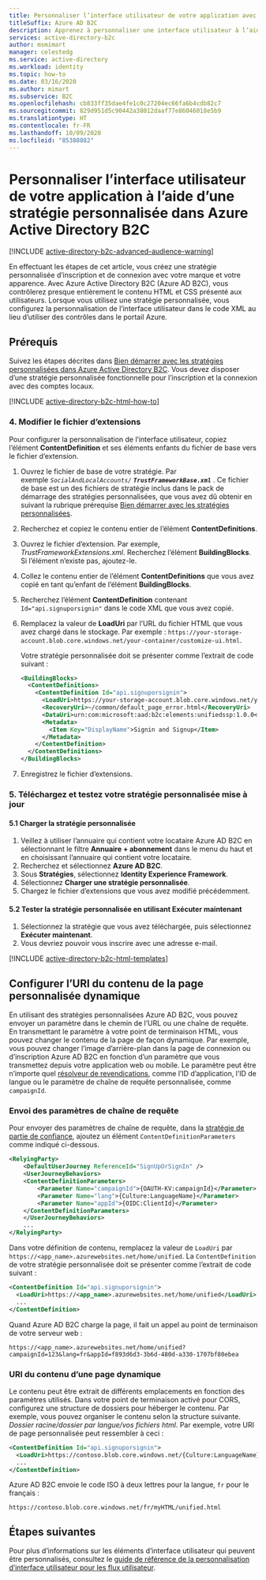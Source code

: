 ```yaml
---
title: Personnaliser l’interface utilisateur de votre application avec une stratégie personnalisée
titleSuffix: Azure AD B2C
description: Apprenez à personnaliser une interface utilisateur à l’aide d’une stratégie personnalisée dans Azure Active Directory B2C.
services: active-directory-b2c
author: msmimart
manager: celestedg
ms.service: active-directory
ms.workload: identity
ms.topic: how-to
ms.date: 03/16/2020
ms.author: mimart
ms.subservice: B2C
ms.openlocfilehash: cb833ff35dae4fe1c0c27204ec66fa6b4cdb82c7
ms.sourcegitcommit: 829d951d5c90442a38012daaf77e86046018e5b9
ms.translationtype: HT
ms.contentlocale: fr-FR
ms.lasthandoff: 10/09/2020
ms.locfileid: "85388882"
---
```

# <a name="customize-the-user-interface-of-your-application-using-a-custom-policy-in-azure-active-directory-b2c"></a>Personnaliser l’interface utilisateur de votre application à l’aide d’une stratégie personnalisée dans Azure Active Directory B2C

[!INCLUDE [active-directory-b2c-advanced-audience-warning](../../includes/active-directory-b2c-advanced-audience-warning.md)]

En effectuant les étapes de cet article, vous créez une stratégie personnalisée d’inscription et de connexion avec votre marque et votre apparence. Avec Azure Active Directory B2C (Azure AD B2C), vous contrôlerez presque entièrement le contenu HTML et CSS présenté aux utilisateurs. Lorsque vous utilisez une stratégie personnalisée, vous configurez la personnalisation de l’interface utilisateur dans le code XML au lieu d’utiliser des contrôles dans le portail Azure.

## <a name="prerequisites"></a>Prérequis

Suivez les étapes décrites dans [Bien démarrer avec les stratégies personnalisées dans Azure Active Directory B2C](custom-policy-get-started.md). Vous devez disposer d’une stratégie personnalisée fonctionnelle pour l’inscription et la connexion avec des comptes locaux.

[!INCLUDE [active-directory-b2c-html-how-to](../../includes/active-directory-b2c-html-how-to.md)]

### <a name="4-modify-the-extensions-file"></a>4. Modifier le fichier d’extensions

Pour configurer la personnalisation de l’interface utilisateur, copiez l’élément **ContentDefinition** et ses éléments enfants du fichier de base vers le fichier d’extension.

1. Ouvrez le fichier de base de votre stratégie. Par exemple <em>`SocialAndLocalAccounts/` **`TrustFrameworkBase.xml`** </em>. Ce fichier de base est un des fichiers de stratégie inclus dans le pack de démarrage des stratégies personnalisées, que vous avez dû obtenir en suivant la rubrique prérequise [Bien démarrer avec les stratégies personnalisées](https://docs.microsoft.com/azure/active-directory-b2c/active-directory-b2c-get-started-custom).
1. Recherchez et copiez le contenu entier de l’élément **ContentDefinitions**.
1. Ouvrez le fichier d’extension. Par exemple, *TrustFrameworkExtensions.xml*. Recherchez l’élément **BuildingBlocks**. Si l’élément n’existe pas, ajoutez-le.
1. Collez le contenu entier de l’élément **ContentDefinitions** que vous avez copié en tant qu’enfant de l’élément **BuildingBlocks**.
1. Recherchez l’élément **ContentDefinition** contenant `Id="api.signuporsignin"` dans le code XML que vous avez copié.
1. Remplacez la valeur de **LoadUri** par l’URL du fichier HTML que vous avez chargé dans le stockage. Par exemple : `https://your-storage-account.blob.core.windows.net/your-container/customize-ui.html`.

    Votre stratégie personnalisée doit se présenter comme l’extrait de code suivant :

    ```xml
    <BuildingBlocks>
      <ContentDefinitions>
        <ContentDefinition Id="api.signuporsignin">
          <LoadUri>https://your-storage-account.blob.core.windows.net/your-container/customize-ui.html</LoadUri>
          <RecoveryUri>~/common/default_page_error.html</RecoveryUri>
          <DataUri>urn:com:microsoft:aad:b2c:elements:unifiedssp:1.0.0</DataUri>
          <Metadata>
            <Item Key="DisplayName">Signin and Signup</Item>
          </Metadata>
        </ContentDefinition>
      </ContentDefinitions>
    </BuildingBlocks>
    ```

1. Enregistrez le fichier d’extensions.

### <a name="5-upload-and-test-your-updated-custom-policy"></a>5. Téléchargez et testez votre stratégie personnalisée mise à jour

#### <a name="51-upload-the-custom-policy"></a>5.1 Charger la stratégie personnalisée

1. Veillez à utiliser l’annuaire qui contient votre locataire Azure AD B2C en sélectionnant le filtre **Annuaire + abonnement** dans le menu du haut et en choisissant l’annuaire qui contient votre locataire.
1. Recherchez et sélectionnez **Azure AD B2C**.
1. Sous **Stratégies**, sélectionnez **Identity Experience Framework**.
1. Sélectionnez **Charger une stratégie personnalisée**.
1. Chargez le fichier d’extensions que vous avez modifié précédemment.

#### <a name="52-test-the-custom-policy-by-using-run-now"></a>5.2 Tester la stratégie personnalisée en utilisant **Exécuter maintenant**

1. Sélectionnez la stratégie que vous avez téléchargée, puis sélectionnez **Exécuter maintenant**.
1. Vous devriez pouvoir vous inscrire avec une adresse e-mail.

[!INCLUDE [active-directory-b2c-html-templates](../../includes/active-directory-b2c-html-templates.md)]

## <a name="configure-dynamic-custom-page-content-uri"></a>Configurer l’URI du contenu de la page personnalisée dynamique

En utilisant des stratégies personnalisées Azure AD B2C, vous pouvez envoyer un paramètre dans le chemin de l’URL ou une chaîne de requête. En transmettant le paramètre à votre point de terminaison HTML, vous pouvez changer le contenu de la page de façon dynamique. Par exemple, vous pouvez changer l’image d’arrière-plan dans la page de connexion ou d’inscription Azure AD B2C en fonction d’un paramètre que vous transmettez depuis votre application web ou mobile. Le paramètre peut être n’importe quel [résolveur de revendications](claim-resolver-overview.md), comme l’ID d’application, l’ID de langue ou le paramètre de chaîne de requête personnalisée, comme `campaignId`.

### <a name="sending-query-string-parameters"></a>Envoi des paramètres de chaîne de requête

Pour envoyer des paramètres de chaîne de requête, dans la [stratégie de partie de confiance](relyingparty.md), ajoutez un élément `ContentDefinitionParameters` comme indiqué ci-dessous.

```xml
<RelyingParty>
    <DefaultUserJourney ReferenceId="SignUpOrSignIn" />
    <UserJourneyBehaviors>
    <ContentDefinitionParameters>
        <Parameter Name="campaignId">{OAUTH-KV:campaignId}</Parameter>
        <Parameter Name="lang">{Culture:LanguageName}</Parameter>
        <Parameter Name="appId">{OIDC:ClientId}</Parameter>
    </ContentDefinitionParameters>
    </UserJourneyBehaviors>
    ...
</RelyingParty>
```

Dans votre définition de contenu, remplacez la valeur de `LoadUri` par `https://<app_name>.azurewebsites.net/home/unified`. La `ContentDefinition` de votre stratégie personnalisée doit se présenter comme l’extrait de code suivant :

```xml
<ContentDefinition Id="api.signuporsignin">
  <LoadUri>https://<app_name>.azurewebsites.net/home/unified</LoadUri>
  ...
</ContentDefinition>
```

Quand Azure AD B2C charge la page, il fait un appel au point de terminaison de votre serveur web :

```http
https://<app_name>.azurewebsites.net/home/unified?campaignId=123&lang=fr&appId=f893d6d3-3b6d-480d-a330-1707bf80ebea
```

### <a name="dynamic-page-content-uri"></a>URI du contenu d’une page dynamique

Le contenu peut être extrait de différents emplacements en fonction des paramètres utilisés. Dans votre point de terminaison activé pour CORS, configurez une structure de dossiers pour héberger le contenu. Par exemple, vous pouvez organiser le contenu selon la structure suivante. *Dossier racine/dossier par langue/vos fichiers html*. Par exemple, votre URI de page personnalisée peut ressembler à ceci :

```xml
<ContentDefinition Id="api.signuporsignin">
  <LoadUri>https://contoso.blob.core.windows.net/{Culture:LanguageName}/myHTML/unified.html</LoadUri>
  ...
</ContentDefinition>
```

Azure AD B2C envoie le code ISO à deux lettres pour la langue, `fr` pour le français :

```http
https://contoso.blob.core.windows.net/fr/myHTML/unified.html
```

## <a name="next-steps"></a>Étapes suivantes

Pour plus d’informations sur les éléments d’interface utilisateur qui peuvent être personnalisés, consultez le [guide de référence de la personnalisation d’interface utilisateur pour les flux utilisateur](customize-ui-overview.md).
